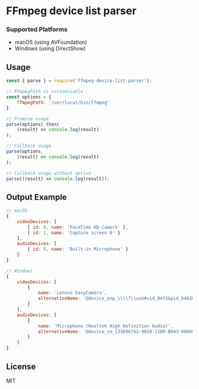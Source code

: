 # FFmpeg device list parser

### Supported Platforms
* macOS (using AVFoundation)
* Windows (using DirectShow)

## Usage
```js
const { parse } = require('ffmpeg-device-list-parser');

// FFmpegPath is customizable
const options = {
	ffmpegPath: '/usr/local/bin/ffmpeg'
}

// Promise usage
parse(options).then(
	(result) => console.log(result)
);

// Callback usage
parse(options, 
	(result) => console.log(result)
);

// Callback usage without option
parse((result) => console.log(result));
```

## Output Example
```js
// macOS
{ 
	videoDevices: [
		{ id: 0, name: 'FaceTime HD Camera' },
		{ id: 1, name: 'Capture screen 0' } 
	],
	audioDevices: [
		{ id: 0, name: 'Built-in Microphone' }
	]
}

// Windows
{
	videoDevices: [
		{
			name: 'Lenovo EasyCamera',
			alternativeName: '@device_pnp_\\\\?\\usb#vid_04f2&pid_b483&mi_00#6&30849109&0&0000#{65e8773d-8f56-11d0-a3b9-00a0c9223196}\\global'
		}
	],
	audioDevices: [
		{
			name: 'Microphone (Realtek High Definition Audio)',
			alternativeName: '@device_cm_{33D9A762-90C8-11D0-BD43-00A0C911CE86}\\wave_{A5E96CD9-7A60-406C-8E66-7C75CFDD006C}'
		}
	]
}

```

## License
MIT
